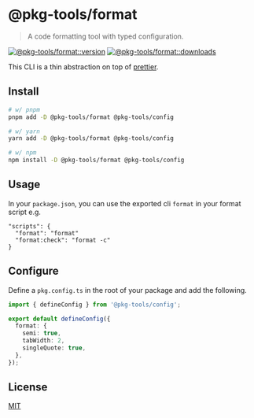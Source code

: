 # @pkg-tools/format

> A code formatting tool with typed configuration.

[![@pkg-tools/format::version][format-version-src]][format-version-href]
[![@pkg-tools/format::downloads][format-downloads-src]][format-downloads-href]

This CLI is a thin abstraction on top of [prettier](https://prettier.io/).

## Install

```bash
# w/ pnpm
pnpm add -D @pkg-tools/format @pkg-tools/config

# w/ yarn
yarn add -D @pkg-tools/format @pkg-tools/config

# w/ npm
npm install -D @pkg-tools/format @pkg-tools/config
```

## Usage

In your `package.json`, you can use the exported cli `format` in your format script e.g.

```
"scripts": {
  "format": "format"
  "format:check": "format -c"
}
```

## Configure

Define a `pkg.config.ts` in the root of your package and add the following.

```ts
import { defineConfig } from '@pkg-tools/config';

export default defineConfig({
  format: {
    semi: true,
    tabWidth: 2,
    singleQuote: true,
  },
});
```

## License

[MIT](./LICENSE)

[format-version-src]: https://img.shields.io/npm/v/%40pkg-tools/format?style=flat-square
[format-version-href]: https://npmjs.com/package/%40pkg-tools/format
[format-downloads-src]: https://img.shields.io/npm/dm/%40pkg-tools/format?style=flat-square
[format-downloads-href]: https://npmjs.com/package/%40pkg-tools/format
